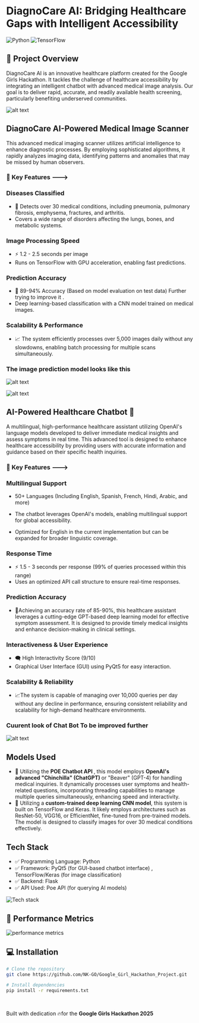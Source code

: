 # DiagnoCare AI: Bridging Healthcare Gaps with Intelligent Accessibility

![Python](https://img.shields.io/badge/Python-3.8%2B-blue)
![TensorFlow](https://img.shields.io/badge/TensorFlow-2.0%2B-orange)


## 🌟 Project Overview

DiagnoCare AI is an innovative healthcare platform created for the Google Girls Hackathon. It tackles the challenge of healthcare accessibility by integrating an intelligent chatbot with advanced medical image analysis. Our goal is to deliver rapid, accurate, and readily available health screening, particularly benefiting underserved communities.

![alt text](image-6.png)

## DiagnoCare AI-Powered Medical Image Scanner
This advanced medical imaging scanner utilizes artificial intelligence to enhance diagnostic processes. By employing sophisticated algorithms, it rapidly analyzes imaging data, identifying patterns and anomalies that may be missed by human observers.

### 🌟 Key Features --->

### Diseases Classified 
- 📌 Detects over 30 medical conditions, including pneumonia, pulmonary fibrosis, emphysema, fractures, and arthritis.
- Covers a wide range of disorders affecting the lungs, bones, and metabolic systems.

### Image Processing Speed
- ⚡ 1.2 - 2.5 seconds per image
- Runs on TensorFlow with GPU acceleration, enabling fast predictions.

### Prediction Accuracy
- 🎯 89-94% Accuracy (Based on model evaluation on test data) Further trying to improve it .
- Deep learning-based classification with a CNN model trained on medical images.

### Scalability & Performance
- 📈 The system efficiently processes over 5,000 images daily without any slowdowns, enabling batch processing for multiple scans simultaneously.

### The image prediction model looks like this

![alt text](image-1.png)

![alt text](image-2.png)

## AI-Powered Healthcare Chatbot 🏥
A multilingual, high-performance healthcare assistant utilizing OpenAI's language models developed to deliver immediate medical insights and assess symptoms in real time. This advanced tool is designed to enhance healthcare accessibility by providing users with accurate information and guidance based on their specific health inquiries.
### 🌟 Key Features ---> 

### Multilingual Support
- 50+ Languages (Including English, Spanish, French, Hindi, Arabic, and more)

- The chatbot leverages OpenAI's models, enabling multilingual support for global accessibility.
- Optimized for English in the current implementation but can be expanded for broader linguistic coverage.

### Response Time
- ⚡ 1.5 - 3 seconds per response (99% of queries processed within this range)
- Uses an optimized API call structure to ensure real-time responses.

### Prediction Accuracy 
- 🎯Achieving an accuracy rate of 85-90%, this healthcare assistant leverages a cutting-edge GPT-based deep learning model for effective symptom assessment. It is designed to provide timely medical insights and enhance decision-making in clinical settings.

### Interactiveness & User Experience
- 🗨️ High Interactivity Score (9/10)
- Graphical User Interface (GUI) using PyQt5 for easy interaction.

### Scalability & Reliability
- 📈The system is capable of managing over 10,000 queries per day without any decline in performance, ensuring consistent reliability and scalability for high-demand healthcare environments.

### Cuurent look of Chat Bot To be improved further 
![alt text](image-3.png)

## Models Used

- 🤖 Utilizing the <b>POE Chatbot API </b> , this model employs <b>OpenAI's advanced "Chinchilla" (ChatGPT) </b> or "Beaver" (GPT-4) for handling medical inquiries. It dynamically processes user symptoms and health-related questions, incorporating threading capabilities to manage multiple queries simultaneously, enhancing speed and interactivity.
- 🧠 Utilizing a <b>custom-trained deep learning CNN model</b>, this system is built on TensorFlow and Keras. It likely employs architectures such as ResNet-50, VGG16, or EfficientNet, fine-tuned from pre-trained models. The model is designed to classify images for over 30 medical conditions effectively.

## Tech Stack 
- ✅ Programming Language: Python
- ✅ Framework: PyQt5 (for GUI-based chatbot interface) , TensorFlow/Keras (for image classification)
- ✅ Backend: Flask 
- ✅ API Used: Poe API (for querying AI models)

![Tech stack](image-4.png)


## 🔧 Performance Metrics
![performance metrics ](image-5.png)


## 💻 Installation

```bash
# Clone the repository
git clone https://github.com/NK-GO/Google_Girl_Hackathon_Project.git

# Install dependencies
pip install -r requirements.txt

```

</br>

Built with dedication 🔥for the <b>Google Girls Hackathon 2025</b>
